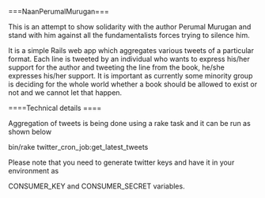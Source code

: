 ===NaanPerumalMurugan===

This is an attempt to show solidarity with the author Perumal Murugan and stand with him against all the fundamentalists forces trying to silence him.

It is a simple Rails web app which aggregates various tweets of a particular format. Each line is tweeted by an individual who wants to express his/her support for the author and tweeting the line from the book, he/she expresses his/her support. It is important as currently some minority group is deciding for the whole world whether a book should be allowed to exist or not and we cannot let that happen.

====Technical details ====

Aggregation of tweets is being done using a rake task and it can be run as shown below

bin/rake twitter_cron_job:get_latest_tweets

Please note that you need to generate twitter keys and have it in your environment as

CONSUMER_KEY and CONSUMER_SECRET variables.